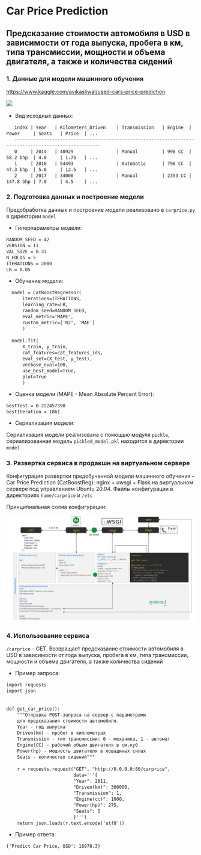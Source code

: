 # Car Price Prediction
## Предсказание стоимости автомобиля в USD в зависимости от года выпуска, пробега в км, типа трансмиссии, мощности и объема двигателя, а также и количества сидений

### 1. Данные для модели машинного обучения
https://www.kaggle.com/avikasliwal/used-cars-price-prediction

![](/service/https://carsweek.ru/upload/medialibrary/853/85340d3ca94151276bcebd5a4db49c8b.jpg)

* Вид исходных данных:

 ```
    index | Year   | Kilometers_Driven    | Transmission   | Engine  | Power     | Seats   | Price  | ...
    ------------------------------------------------------------------------------------------------------
    0     | 2014   | 40929                | Manual         | 998 CC  | 58.2 bhp  | 4.0     | 1.75   | ...
    1     | 2016   | 54493                | Automatic      | 796 CC  | 47.3 bhp  | 5.0     | 12.5   | ...
    2     | 2017   | 34000                | Manual         | 2393 CC | 147.8 bhp | 7.0     | 4.5    | ...
 ```

### 2. Подготовка данных и построение модели
Предобработка данных и построение модели реализовано в `carprice.py` в директории `model`

* Гиперпараметры модели:

```
RANDOM_SEED = 42
VERSION = 11
VAL_SIZE = 0.33
N_FOLDS = 5
ITERATIONS = 2000
LR = 0.05
```

* Обучение модели:

```
  model = CatBoostRegressor(
      iterations=ITERATIONS, 
      learning_rate=LR, 
      random_seed=RANDOM_SEED,
      eval_metric='MAPE', 
      custom_metric=['R2', 'MAE']
      )
  
  model.fit(
      X_train, y_train, 
      cat_features=cat_features_ids,
      eval_set=(X_test, y_test), 
      verbose_eval=100, 
      use_best_model=True, 
      plot=True
      )
```

* Оценка модели (MAPE - Mean Absolute Percent Error):

```
bestTest = 0.222457398
bestIteration = 1861
```

* Сериализация модели:

Сериализация модели реализована с помощью модуля `pickle`, сериализованная модель `pickled_model.pkl` находится в директории `model` 

### 3. Развертка сервиса в продакшн на виртуальном сервере

Конфигурация развертки предобученной модели машинного обучения – Car Price Prediction (CatBoostReg): nginx + uwsgi + Flask на виртуальном сервере под управлением Ubuntu 20.04. Файлы конфигурации в директориях `home/carprice` и `/etc`

Принципиальная схема конфигурации:

![](/service/carprice_service.png)

### 4. Использование сервиса

`/carprice` - GET. Возвращает предсказание стоимости автомобиля в USD в зависимости от года выпуска, пробега в км, типа трансмиссии, мощности и объема двигателя, а также количества сидений

* Пример запроса:

```
import requests
import json


def get_car_price():
    """Отправка POST-запроса на сервер с параметрами
    для предсказания стоимости автомобиля.
    Year - год выпуска
    Driven(km) - пробег в киллометрах
    Transmission - тип трансмиссии: 0 - механика, 1 - автомат
    Engine(CC) - рабочий объем двигателя в см.куб
    Power(hp) - мощность двигателя в лошадиных силах
    Seats - количество сидений"""

    r = requests.request("GET", "http://0.0.0.0:80/carprice",
                         data='''{
                         "Year": 2011, 
                         "Driven(km)": 300000,
                         "Transmission": 1, 
                         "Engine(cc)": 1000,
                         "Power(hp)": 275, 
                         "Seats": 5
                         }''')
    return json.loads(r.text.encode('utf8'))
```

* Пример ответа:

```
{'Predict Car Price, USD': 18978.3}
```
